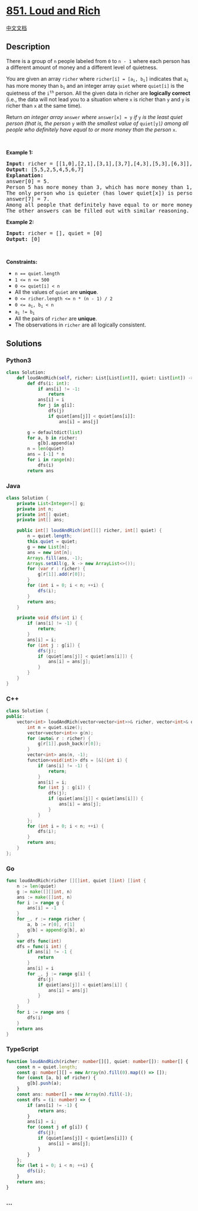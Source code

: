 # [851. Loud and Rich](https://leetcode.com/problems/loud-and-rich)

[中文文档](/solution/0800-0899/0851.Loud%20and%20Rich/README.md)

## Description

<p>There is a group of <code>n</code> people labeled from <code>0</code> to <code>n - 1</code> where each person has a different amount of money and a different level of quietness.</p>

<p>You are given an array <code>richer</code> where <code>richer[i] = [a<sub>i</sub>, b<sub>i</sub>]</code> indicates that <code>a<sub>i</sub></code> has more money than <code>b<sub>i</sub></code> and an integer array <code>quiet</code> where <code>quiet[i]</code> is the quietness of the <code>i<sup>th</sup></code> person. All the given data in richer are <strong>logically correct</strong> (i.e., the data will not lead you to a situation where <code>x</code> is richer than <code>y</code> and <code>y</code> is richer than <code>x</code> at the same time).</p>

<p>Return <em>an integer array </em><code>answer</code><em> where </em><code>answer[x] = y</code><em> if </em><code>y</code><em> is the least quiet person (that is, the person </em><code>y</code><em> with the smallest value of </em><code>quiet[y]</code><em>) among all people who definitely have equal to or more money than the person </em><code>x</code>.</p>

<p>&nbsp;</p>
<p><strong class="example">Example 1:</strong></p>

<pre>
<strong>Input:</strong> richer = [[1,0],[2,1],[3,1],[3,7],[4,3],[5,3],[6,3]], quiet = [3,2,5,4,6,1,7,0]
<strong>Output:</strong> [5,5,2,5,4,5,6,7]
<strong>Explanation:</strong> 
answer[0] = 5.
Person 5 has more money than 3, which has more money than 1, which has more money than 0.
The only person who is quieter (has lower quiet[x]) is person 7, but it is not clear if they have more money than person 0.
answer[7] = 7.
Among all people that definitely have equal to or more money than person 7 (which could be persons 3, 4, 5, 6, or 7), the person who is the quietest (has lower quiet[x]) is person 7.
The other answers can be filled out with similar reasoning.
</pre>

<p><strong class="example">Example 2:</strong></p>

<pre>
<strong>Input:</strong> richer = [], quiet = [0]
<strong>Output:</strong> [0]
</pre>

<p>&nbsp;</p>
<p><strong>Constraints:</strong></p>

<ul>
	<li><code>n == quiet.length</code></li>
	<li><code>1 &lt;= n &lt;= 500</code></li>
	<li><code>0 &lt;= quiet[i] &lt; n</code></li>
	<li>All the values of <code>quiet</code> are <strong>unique</strong>.</li>
	<li><code>0 &lt;= richer.length &lt;= n * (n - 1) / 2</code></li>
	<li><code>0 &lt;= a<sub>i</sub>, b<sub>i</sub> &lt; n</code></li>
	<li><code>a<sub>i </sub>!= b<sub>i</sub></code></li>
	<li>All the pairs of <code>richer</code> are <strong>unique</strong>.</li>
	<li>The observations in <code>richer</code> are all logically consistent.</li>
</ul>

## Solutions

<!-- tabs:start -->

### **Python3**

```python
class Solution:
    def loudAndRich(self, richer: List[List[int]], quiet: List[int]) -> List[int]:
        def dfs(i: int):
            if ans[i] != -1:
                return
            ans[i] = i
            for j in g[i]:
                dfs(j)
                if quiet[ans[j]] < quiet[ans[i]]:
                    ans[i] = ans[j]

        g = defaultdict(list)
        for a, b in richer:
            g[b].append(a)
        n = len(quiet)
        ans = [-1] * n
        for i in range(n):
            dfs(i)
        return ans
```

### **Java**

```java
class Solution {
    private List<Integer>[] g;
    private int n;
    private int[] quiet;
    private int[] ans;

    public int[] loudAndRich(int[][] richer, int[] quiet) {
        n = quiet.length;
        this.quiet = quiet;
        g = new List[n];
        ans = new int[n];
        Arrays.fill(ans, -1);
        Arrays.setAll(g, k -> new ArrayList<>());
        for (var r : richer) {
            g[r[1]].add(r[0]);
        }
        for (int i = 0; i < n; ++i) {
            dfs(i);
        }
        return ans;
    }

    private void dfs(int i) {
        if (ans[i] != -1) {
            return;
        }
        ans[i] = i;
        for (int j : g[i]) {
            dfs(j);
            if (quiet[ans[j]] < quiet[ans[i]]) {
                ans[i] = ans[j];
            }
        }
    }
}
```

### **C++**

```cpp
class Solution {
public:
    vector<int> loudAndRich(vector<vector<int>>& richer, vector<int>& quiet) {
        int n = quiet.size();
        vector<vector<int>> g(n);
        for (auto& r : richer) {
            g[r[1]].push_back(r[0]);
        }
        vector<int> ans(n, -1);
        function<void(int)> dfs = [&](int i) {
            if (ans[i] != -1) {
                return;
            }
            ans[i] = i;
            for (int j : g[i]) {
                dfs(j);
                if (quiet[ans[j]] < quiet[ans[i]]) {
                    ans[i] = ans[j];
                }
            }
        };
        for (int i = 0; i < n; ++i) {
            dfs(i);
        }
        return ans;
    }
};
```

### **Go**

```go
func loudAndRich(richer [][]int, quiet []int) []int {
	n := len(quiet)
	g := make([][]int, n)
	ans := make([]int, n)
	for i := range g {
		ans[i] = -1
	}
	for _, r := range richer {
		a, b := r[0], r[1]
		g[b] = append(g[b], a)
	}
	var dfs func(int)
	dfs = func(i int) {
		if ans[i] != -1 {
			return
		}
		ans[i] = i
		for _, j := range g[i] {
			dfs(j)
			if quiet[ans[j]] < quiet[ans[i]] {
				ans[i] = ans[j]
			}
		}
	}
	for i := range ans {
		dfs(i)
	}
	return ans
}
```

### **TypeScript**

```ts
function loudAndRich(richer: number[][], quiet: number[]): number[] {
    const n = quiet.length;
    const g: number[][] = new Array(n).fill(0).map(() => []);
    for (const [a, b] of richer) {
        g[b].push(a);
    }
    const ans: number[] = new Array(n).fill(-1);
    const dfs = (i: number) => {
        if (ans[i] != -1) {
            return ans;
        }
        ans[i] = i;
        for (const j of g[i]) {
            dfs(j);
            if (quiet[ans[j]] < quiet[ans[i]]) {
                ans[i] = ans[j];
            }
        }
    };
    for (let i = 0; i < n; ++i) {
        dfs(i);
    }
    return ans;
}
```

### **...**

```

```

<!-- tabs:end -->
